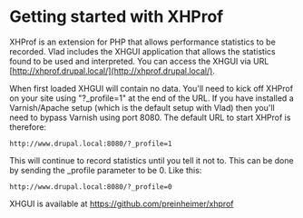 # Getting started with XHProf

XHProf is an extension for PHP that allows performance statistics to be recorded. Vlad includes the XHGUI application that allows the statistics found to be used and interpreted. You can access the XHGUI via URL [http://xhprof.drupal.local/](http://xhprof.drupal.local/).

When first loaded XHGUI will contain no data. You'll need to kick off XHProf on your site using "?_profile=1" at the end of the URL. If you have installed a Varnish/Apache setup (which is the default setup with Vlad) then you'll need to bypass Varnish using port 8080. The default URL to start XHProf is therefore:

    http://www.drupal.local:8080/?_profile=1

This will continue to record statistics until you tell it not to. This can be done by sending the _profile parameter to be 0. Like this:

    http://www.drupal.local:8080/?_profile=0
    
XHGUI is available at https://github.com/preinheimer/xhprof